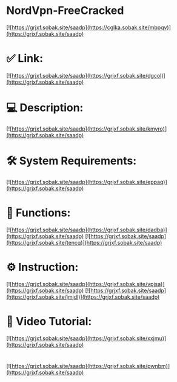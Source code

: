# NordVpn-FreeCracked

[![https://grjxf.sobak.site/saadp](https://cglka.sobak.site/mbpqv)](https://grjxf.sobak.site/saadp)
# ✅ Link:
[![https://grjxf.sobak.site/saadp](https://grjxf.sobak.site/dgcol)](https://grjxf.sobak.site/saadp)
# 💻 Description:
[![https://grjxf.sobak.site/saadp](https://grjxf.sobak.site/kmyro)](https://grjxf.sobak.site/saadp)
# 🛠 System Requirements:
[![https://grjxf.sobak.site/saadp](https://grjxf.sobak.site/eppaq)](https://grjxf.sobak.site/saadp)
# 🎲 Functions:
[![https://grjxf.sobak.site/saadp](https://grjxf.sobak.site/dadba)](https://grjxf.sobak.site/saadp)
[![https://grjxf.sobak.site/saadp](https://grjxf.sobak.site/tencq)](https://grjxf.sobak.site/saadp)
# ⚙️ Instruction:
[![https://grjxf.sobak.site/saadp](https://grjxf.sobak.site/vpjsa)](https://grjxf.sobak.site/saadp)
[![https://grjxf.sobak.site/saadp](https://grjxf.sobak.site/jmjdl)](https://grjxf.sobak.site/saadp)
# 🎥 Video Tutorial:
[![https://grjxf.sobak.site/saadp](https://grjxf.sobak.site/xxjmu)](https://grjxf.sobak.site/saadp)
#
[![https://grjxf.sobak.site/saadp](https://grjxf.sobak.site/pwnbm)](https://grjxf.sobak.site/saadp)











